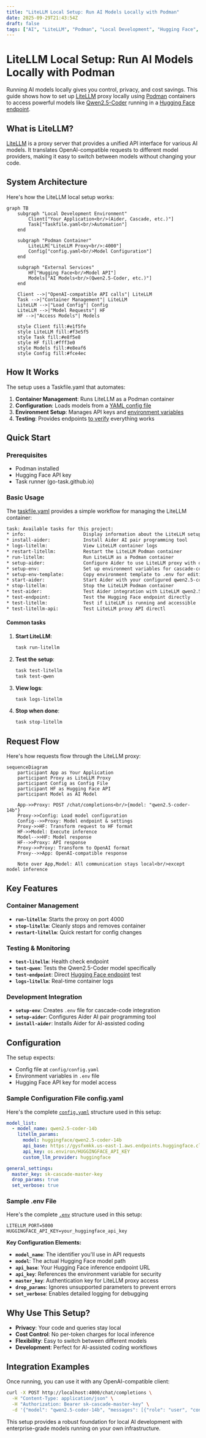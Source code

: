```yaml
---
title: "LiteLLM Local Setup: Run AI Models Locally with Podman"
date: 2025-09-29T21:43:54Z
draft: false
tags: ["AI", "LiteLLM", "Podman", "Local Development", "Hugging Face", "qwen2.5-coder"]
---
```


# LiteLLM Local Setup: Run AI Models Locally with Podman

Running AI models locally gives you control, privacy, and cost savings. This guide shows how to set up [LiteLLM](https://github.com/BerriAI/litellm) proxy locally using [Podman](https://podman.io/) containers to access powerful models like [Qwen2.5-Coder](https://endpoints.huggingface.co/catalog?query=Qwen2.5-Coder) running in a [Hugging Face endpoint](https://endpoints.huggingface.co/catalog).

## What is LiteLLM?

[LiteLLM](https://github.com/BerriAI/litellm) is a proxy server that provides a unified API interface for various AI models. It translates OpenAI-compatible requests to different model providers, making it easy to switch between models without changing your code.

## System Architecture

Here's how the LiteLLM local setup works:

```mermaid
graph TB
    subgraph "Local Development Environment"
        Client["Your Application<br/>(Aider, Cascade, etc.)"]
        Task["Taskfile.yaml<br/>Automation"]
    end
    
    subgraph "Podman Container"
        LiteLLM["LiteLLM Proxy<br/>:4000"]
        Config["config.yaml<br/>Model Configuration"]
    end
    
    subgraph "External Services"
        HF["Hugging Face<br/>Model API"]
        Models["AI Models<br/>(Qwen2.5-Coder, etc.)"]
    end
    
    Client -->|"OpenAI-compatible API calls"| LiteLLM
    Task -->|"Container Management"| LiteLLM
    LiteLLM -->|"Load Config"| Config
    LiteLLM -->|"Model Requests"| HF
    HF -->|"Access Models"| Models
    
    style Client fill:#e1f5fe
    style LiteLLM fill:#f3e5f5
    style Task fill:#e8f5e8
    style HF fill:#fff3e0
    style Models fill:#e8eaf6
    style Config fill:#fce4ec
```

## How It Works

The setup uses a Taskfile.yaml that automates:

1. **Container Management**: Runs LiteLLM as a Podman container
2. **Configuration**: Loads models from a [YAML config file](https://github.com/Humanly-Studios/blogs/blob/main/recipes/litellm/podman/config/config.yaml)
3. **Environment Setup**: Manages API keys and [environment variables](https://github.com/Humanly-Studios/blogs/blob/main/recipes/litellm/podman/.env)
4. **Testing**: Provides endpoints [to verify](https://github.com/Humanly-Studios/blogs/blob/master/recipes/litellm/podman/Taskfile.yaml#L43) everything works

## Quick Start

### Prerequisites
- Podman installed
- Hugging Face API key
- Task runner (go-task.github.io)

### Basic Usage

The [taskfile.yaml](https://github.com/Humanly-Studios/humanly-labs/blob/main/taskfile.yaml) provides a simple workflow for managing the LiteLLM container:


```bash
task: Available tasks for this project:
* info:                     Display information about the LiteLLM setup
* install-aider:            Install Aider AI pair programming tool
* logs-litellm:             View LiteLLM container logs
* restart-litellm:          Restart the LiteLLM Podman container
* run-litellm:              Run LiteLLM as a Podman container
* setup-aider:              Configure Aider to use LiteLLM proxy with qwen2.5-coder-14b model
* setup-env:                Set up environment variables for cascade-code
* setup-env-template:       Copy environment template to .env for editing
* start-aider:              Start Aider with your configured qwen2.5-coder-14b model
* stop-litellm:             Stop the LiteLLM Podman container
* test-aider:               Test Aider integration with LiteLLM qwen2.5-coder-14b model
* test-endpoint:            Test the Hugging Face endpoint directly
* test-litellm:             Test if LiteLLM is running and accessible
* test-litellm-api:         Test LiteLLM proxy API directl
```

#### Common tasks

1. **Start LiteLLM**:
   ```bash
   task run-litellm
   ```

2. **Test the setup**:
   ```bash
   task test-litellm
   task test-qwen
   ```

3. **View logs**:
   ```bash
   task logs-litellm
   ```

4. **Stop when done**:
   ```bash
   task stop-litellm
   ```

## Request Flow

Here's how requests flow through the LiteLLM proxy:

```mermaid
sequenceDiagram
    participant App as Your Application
    participant Proxy as LiteLLM Proxy
    participant Config as Config File
    participant HF as Hugging Face API
    participant Model as AI Model
    
    App->>Proxy: POST /chat/completions<br/>{model: "qwen2.5-coder-14b"}
    Proxy->>Config: Load model configuration
    Config-->>Proxy: Model endpoint & settings
    Proxy->>HF: Transform request to HF format
    HF->>Model: Execute inference
    Model-->>HF: Model response
    HF-->>Proxy: API response
    Proxy->>Proxy: Transform to OpenAI format
    Proxy-->>App: OpenAI-compatible response
    
    Note over App,Model: All communication stays local<br/>except model inference
```

## Key Features

### Container Management
- **`run-litellm`**: Starts the proxy on port 4000
- **`stop-litellm`**: Cleanly stops and removes container
- **`restart-litellm`**: Quick restart for config changes

### Testing & Monitoring
- **`test-litellm`**: Health check endpoint
- **`test-qwen`**: Tests the Qwen2.5-Coder model specifically
- **`test-endpoint`**: Direct [Hugging Face endpoint](https://endpoints.huggingface.co/catalog) test
- **`logs-litellm`**: Real-time container logs

### Development Integration
- **`setup-env`**: Creates `.env` file for cascade-code integration
- **`setup-aider`**: Configures Aider AI pair programming tool
- **`install-aider`**: Installs Aider for AI-assisted coding

## Configuration

The setup expects:
- Config file at `config/config.yaml`
- Environment variables in `.env` file
- Hugging Face API key for model access

### Sample Configuration File config.yaml

Here's the complete [`config.yaml`](https://github.com/Humanly-Studios/blogs/blob/main/recipes/litellm/podman/config/config.yaml) structure used in this setup:

```yaml
model_list:
  - model_name: qwen2.5-coder-14b
    litellm_params:
      model: huggingface/qwen2.5-coder-14b
      api_base: https://gysfxmkk.us-east-1.aws.endpoints.huggingface.cloud
      api_key: os.environ/HUGGINGFACE_API_KEY
      custom_llm_provider: huggingface

general_settings:
  master_key: sk-cascade-master-key
  drop_params: true
  set_verbose: true
```

### Sample .env File

Here's the complete [`.env`](https://github.com/Humanly-Studios/blogs/blob/main/recipes/litellm/podman/.env) structure used in this setup:

```env
LITELLM_PORT=5000
HUGGINGFACE_API_KEY=your_huggingface_api_key
```

**Key Configuration Elements:**
- **`model_name`**: The identifier you'll use in API requests
- **`model`**: The actual Hugging Face model path
- **`api_base`**: Your Hugging Face inference endpoint URL
- **`api_key`**: References the environment variable for security
- **`master_key`**: Authentication key for LiteLLM proxy access
- **`drop_params`**: Ignores unsupported parameters to prevent errors
- **`set_verbose`**: Enables detailed logging for debugging

## Why Use This Setup?

- **Privacy**: Your code and queries stay local
- **Cost Control**: No per-token charges for local inference
- **Flexibility**: Easy to switch between different models
- **Development**: Perfect for AI-assisted coding workflows

## Integration Examples

Once running, you can use it with any OpenAI-compatible client:

```bash
curl -X POST http://localhost:4000/chat/completions \
  -H "Content-Type: application/json" \
  -H "Authorization: Bearer sk-cascade-master-key" \
  -d '{"model": "qwen2.5-coder-14b", "messages": [{"role": "user", "content": "Your prompt here"}]}'
```

This setup provides a robust foundation for local AI development with enterprise-grade models running on your own infrastructure.
